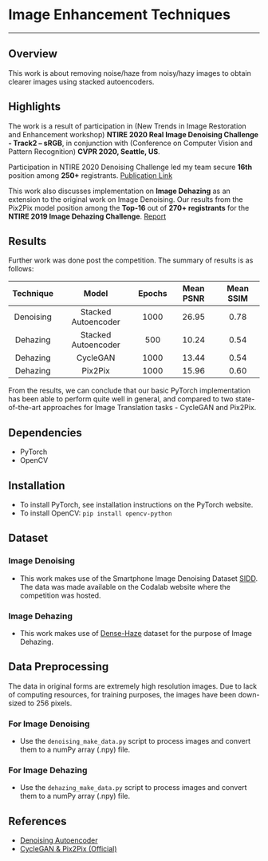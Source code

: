 # Image Enhancement Techniques

***
## Overview
This work is about removing noise/haze from noisy/hazy images to obtain clearer images using stacked autoencoders.

## Highlights
The work is a result of participation in (New Trends in Image Restoration and Enhancement workshop) **NTIRE 2020 Real Image Denoising Challenge - Track2 – sRGB**, in conjunction with (Conference on Computer Vision and Pattern Recognition) **CVPR 2020, Seattle, US**.

Participation in NTIRE 2020 Denoising Challenge led my team secure **16th** position among **250+** registrants. [Publication Link](https://arxiv.org/abs/2005.04117)

This work also discusses implementation on **Image Dehazing** as an extension to the original work on Image Denoising. Our results from the Pix2Pix model position among the **Top-16** out of **270+ registrants** for the **NTIRE 2019 Image Dehazing Challenge**. [Report](http://openaccess.thecvf.com/content_CVPRW_2019/html/NTIRE/Ancuti_NTIRE_2019_Image_Dehazing_Challenge_Report_CVPRW_2019_paper.html)

## Results
Further work was done post the competition. The summary of results is as follows: 

| Technique | Model  | Epochs | Mean PSNR | Mean SSIM |
| :---:   | :-: | :-: | :-: | :-: |
| Denoising | Stacked Autoencoder | 1000 | 26.95 | 0.78 |
| Dehazing | Stacked Autoencoder | 500 | 10.24 | 0.54 |
| Dehazing | CycleGAN | 1000 | 13.44 | 0.54 |
| Dehazing | Pix2Pix | 1000 | 15.96 | 0.60 |

From the results, we can conclude that our basic PyTorch implementation has been able to perform quite well in general, and compared to two state-of-the-art approaches for Image Translation tasks - CycleGAN and Pix2Pix.

## Dependencies
 - PyTorch
 - OpenCV
 
 ## Installation
 - To install PyTorch, see installation instructions on the PyTorch website.
 - To install OpenCV: `pip install opencv-python`
 
## Dataset

### Image Denoising
- This work makes use of the Smartphone Image Denoising Dataset [SIDD](https://www.eecs.yorku.ca/~kamel/sidd/). The data was made available on the Codalab website where the competition was hosted.

### Image Dehazing
- This work makes use of [Dense-Haze](https://arxiv.org/abs/1904.02904) dataset for the purpose of Image Dehazing. 

## Data Preprocessing
The data in original forms are extremely high resolution images. Due to lack of computing resources, for training purposes, the images have been down-sized to 256 pixels.

### For Image Denoising
- Use the `denoising_make_data.py` script to process images and convert them to a numPy array (.npy) file.

### For Image Dehazing
- Use the `dehazing_make_data.py` script to process images and convert them to a numPy array (.npy) file. 

## References
* [Denoising Autoencoder](https://github.com/GunhoChoi/Kind-PyTorch-Tutorial/blob/master/07_Denoising_Autoencoder/Denoising_Autoencoder.ipynb)
* [CycleGAN & Pix2Pix (Official)](https://github.com/junyanz/pytorch-CycleGAN-and-pix2pix)

 
